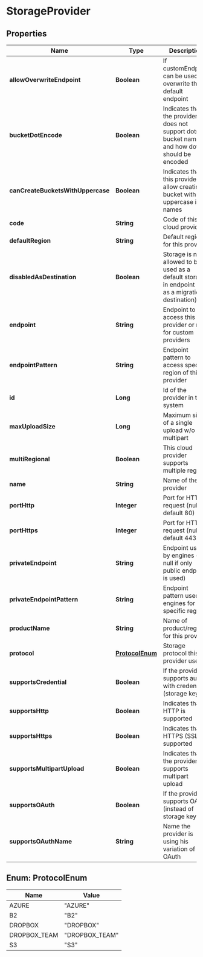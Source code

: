 
# StorageProvider

## Properties
Name | Type | Description | Notes
------------ | ------------- | ------------- | -------------
**allowOverwriteEndpoint** | **Boolean** | If customEndpoint can be used to overwrite the default endpoint |  [optional]
**bucketDotEncode** | **Boolean** | Indicates that the provider does not support dots in bucket names and how dots should be encoded |  [optional]
**canCreateBucketsWithUppercase** | **Boolean** | Indicates that this provider allow creating bucket with uppercase in names |  [optional]
**code** | **String** | Code of this cloud provider |  [optional]
**defaultRegion** | **String** | Default region for this provider |  [optional]
**disabledAsDestination** | **Boolean** | Storage is not allowed to be used as a default storage in endpoint or as a migration destination) |  [optional]
**endpoint** | **String** | Endpoint to access this provider or null for custom providers |  [optional]
**endpointPattern** | **String** | Endpoint pattern to access specific region of this provider |  [optional]
**id** | **Long** | Id of the provider in the system |  [optional]
**maxUploadSize** | **Long** | Maximum size of a single upload w/o multipart |  [optional]
**multiRegional** | **Boolean** | This cloud provider supports multiple regions |  [optional]
**name** | **String** | Name of the provider |  [optional]
**portHttp** | **Integer** | Port for HTTP request (null for default 80) |  [optional]
**portHttps** | **Integer** | Port for HTTPS request (null for default 443) |  [optional]
**privateEndpoint** | **String** | Endpoint used by engines (or null if only public endpoint is used) |  [optional]
**privateEndpointPattern** | **String** | Endpoint pattern used by engines for specific region |  [optional]
**productName** | **String** | Name of product/region for this provider |  [optional]
**protocol** | [**ProtocolEnum**](#ProtocolEnum) | Storage protocol this provider uses |  [optional]
**supportsCredential** | **Boolean** | If the provider supports auth with credential (storage keys) |  [optional]
**supportsHttp** | **Boolean** | Indicates that HTTP is supported |  [optional]
**supportsHttps** | **Boolean** | Indicates that HTTPS (SSL) is supported |  [optional]
**supportsMultipartUpload** | **Boolean** | Indicates that the provider supports multipart upload |  [optional]
**supportsOAuth** | **Boolean** | If the provider supports OAuth (instead of storage keys) |  [optional]
**supportsOAuthName** | **String** | Name the provider is using his variation of OAuth |  [optional]


<a name="ProtocolEnum"></a>
## Enum: ProtocolEnum
Name | Value
---- | -----
AZURE | &quot;AZURE&quot;
B2 | &quot;B2&quot;
DROPBOX | &quot;DROPBOX&quot;
DROPBOX_TEAM | &quot;DROPBOX_TEAM&quot;
S3 | &quot;S3&quot;



